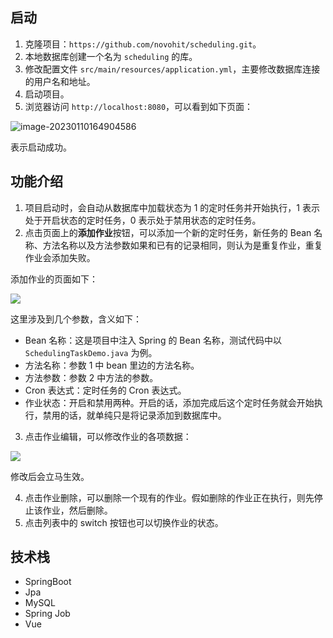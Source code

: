 ## 启动

1. 克隆项目：`https://github.com/novohit/scheduling.git`。
2. 本地数据库创建一个名为 `scheduling` 的库。
3. 修改配置文件 `src/main/resources/application.yml`，主要修改数据库连接的用户名和地址。
4. 启动项目。
5. 浏览器访问 `http://localhost:8080`，可以看到如下页面：

![image-20230110164904586](https://zwx-images-1305338888.cos.ap-guangzhou.myqcloud.com/img/2023/01/10/image-20230110164904586.png)

表示启动成功。

## 功能介绍

1. 项目启动时，会自动从数据库中加载状态为 1 的定时任务并开始执行，1 表示处于开启状态的定时任务，0 表示处于禁用状态的定时任务。
2. 点击页面上的**添加作业**按钮，可以添加一个新的定时任务，新任务的 Bean 名称、方法名称以及方法参数如果和已有的记录相同，则认为是重复作业，重复作业会添加失败。

添加作业的页面如下：

![](https://zwx-images-1305338888.cos.ap-guangzhou.myqcloud.com/img/2023/01/10/20210910181820.png)

这里涉及到几个参数，含义如下：

- Bean 名称：这是项目中注入 Spring 的 Bean 名称，测试代码中以 `SchedulingTaskDemo.java` 为例。
- 方法名称：参数 1 中 bean 里边的方法名称。
- 方法参数：参数 2 中方法的参数。
- Cron 表达式：定时任务的 Cron 表达式。
- 作业状态：开启和禁用两种。开启的话，添加完成后这个定时任务就会开始执行，禁用的话，就单纯只是将记录添加到数据库中。



3. 点击作业编辑，可以修改作业的各项数据：

![](https://zwx-images-1305338888.cos.ap-guangzhou.myqcloud.com/img/2023/01/10/20210910182736.png)

修改后会立马生效。

4. 点击作业删除，可以删除一个现有的作业。假如删除的作业正在执行，则先停止该作业，然后删除。
5. 点击列表中的 switch 按钮也可以切换作业的状态。

## 技术栈

- SpringBoot
- Jpa
- MySQL
- Spring Job
- Vue

